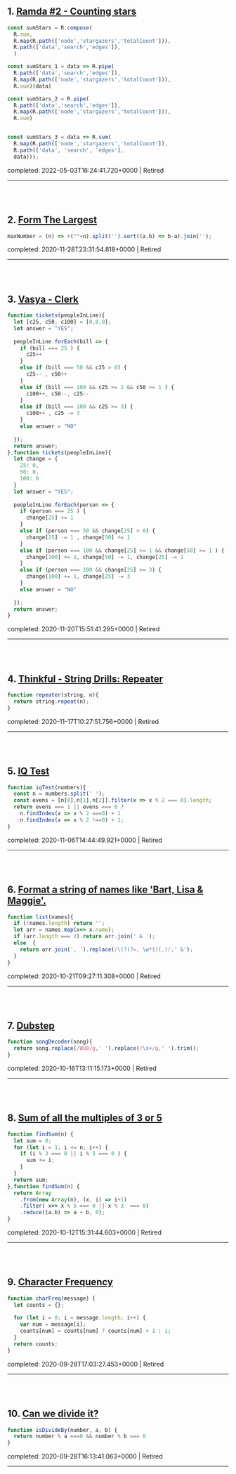 ## 1. [Ramda #2 - Counting stars](https://www.codewars.com/kata/5a539360145c465f8b00030f)

```javascript
const sumStars = R.compose(
  R.sum,
  R.map(R.path(['node','stargazers','totalCount'])),
  R.path(['data','search','edges']),
  )

const sumStars_1 = data => R.pipe(
  R.path(['data','search','edges']),
  R.map(R.path(['node','stargazers','totalCount'])),
  R.sum)(data)

const sumStars_2 = R.pipe(
  R.path(['data','search','edges']),
  R.map(R.path(['node','stargazers','totalCount'])),
  R.sum)


const sumStars_3 = data => R.sum(
  R.map(R.path(['node','stargazers','totalCount']),
  R.path(['data', 'search', 'edges'], 
  data)));

```


completed: 2022-05-03T16:24:41.720+0000 | Retired


------


<br>


<br>

## 2. [Form The Largest ](https://www.codewars.com/kata/5a4ea304b3bfa89a9900008e)

```javascript
maxNumber = (n) => +(""+n).split('').sort((a,b) => b-a).join('');
```


completed: 2020-11-28T23:31:54.818+0000 | Retired


------


<br>


<br>

## 3. [Vasya - Clerk](https://www.codewars.com/kata/555615a77ebc7c2c8a0000b8)

```javascript
function tickets(peopleInLine){
  let [c25, c50, c100] = [0,0,0];
  let answer = "YES";
  
  peopleInLine.forEach(bill => {
    if (bill === 25 ) {
      c25++
    }
    else if (bill === 50 && c25 > 0) {
      c25-- , c50++
    }
    else if (bill === 100 && c25 >= 1 && c50 >= 1 ) {
      c100++, c50--, c25--
    }
    else if (bill === 100 && c25 >= 3) {
      c100++ , c25 -= 3
    }
    else answer = "NO"
  
  });
  return answer;
},function tickets(peopleInLine){
  let change = {
    25: 0,
    50: 0,
    100: 0
  }
  let answer = "YES";
  
  peopleInLine.forEach(person => {
    if (person === 25 ) {
      change[25] += 1
    }
    else if (person === 50 && change[25] > 0) {
      change[25] -= 1 , change[50] += 1
    }
    else if (person === 100 && change[25] >= 1 && change[50] >= 1 ) {
      change[100] += 1, change[50] -= 1, change[25] -= 1
    }
    else if (person === 100 && change[25] >= 3) {
      change[100] += 1, change[25] -= 3
    }
    else answer = "NO"
  
  });
  return answer;
}
```


completed: 2020-11-20T15:51:41.295+0000 | Retired


------


<br>


<br>

## 4. [Thinkful - String Drills: Repeater](https://www.codewars.com/kata/585a1a227cb58d8d740001c3)

```javascript
function repeater(string, n){
  return string.repeat(n);
}
```


completed: 2020-11-17T10:27:51.756+0000 | Retired


------


<br>


<br>

## 5. [IQ Test](https://www.codewars.com/kata/552c028c030765286c00007d)

```javascript
function iqTest(numbers){
  const n = numbers.split(' ');
  const evens = [n[0],n[1],n[2]].filter(x => x % 2 === 0).length;
  return evens === 1 || evens === 0 ?
    n.findIndex(x => x % 2 ===0) + 1
   :n.findIndex(x => x % 2 !==0) + 1;
}
```


completed: 2020-11-06T14:44:49.921+0000 | Retired


------


<br>


<br>

## 6. [Format a string of names like 'Bart, Lisa & Maggie'.](https://www.codewars.com/kata/53368a47e38700bd8300030d)

```javascript
function list(names){
  if (!names.length) return '';
  let arr = names.map(x=> x.name);
  if (arr.length === 2) return arr.join(' & ');
  else  { 
    return arr.join(', ').replace(/\(?(?=, \w*$)(,)/,' &');
  }
}
```


completed: 2020-10-21T09:27:11.308+0000 | Retired


------


<br>


<br>

## 7. [Dubstep](https://www.codewars.com/kata/551dc350bf4e526099000ae5)

```javascript
function songDecoder(song){
  return song.replace(/WUB/g,' ').replace(/\s+/g,' ').trim();
}
```


completed: 2020-10-16T13:11:15.173+0000 | Retired


------


<br>


<br>

## 8. [Sum of all the multiples of 3 or 5](https://www.codewars.com/kata/57f36495c0bb25ecf50000e7)

```javascript
function findSum(n) {
  let sum = 0;
  for (let i = 1; i <= n; i++) {
    if (i % 3 === 0 || i % 5 === 0 ) {
      sum += i;
    }
  }
  return sum;
},function findSum(n) {
  return Array
    .from(new Array(n), (x, i) => i+1)
    .filter( x=> x % 5 === 0 || x % 3  === 0)
    .reduce((a,b) => a + b, 0);
}
```


completed: 2020-10-12T15:31:44.603+0000 | Retired


------


<br>


<br>

## 9. [Character Frequency](https://www.codewars.com/kata/548ef5b7f33a646ea50000b2)

```javascript
function charFreq(message) {
  let counts = {};
  
  for (let i = 0; i < message.length; i++) {
    var num = message[i];
    counts[num] = counts[num] ? counts[num] + 1 : 1;
  }
  return counts;
}
```


completed: 2020-09-28T17:03:27.453+0000 | Retired


------


<br>


<br>

## 10. [Can we divide it?](https://www.codewars.com/kata/5a2b703dc5e2845c0900005a)

```javascript
function isDivideBy(number, a, b) {
  return number % a ===0 && number % b === 0
}
```


completed: 2020-09-28T16:13:41.063+0000 | Retired


------


<br>


<br>
